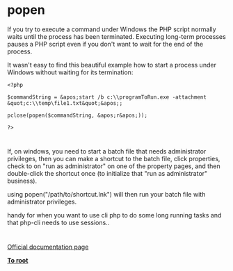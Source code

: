 # popen





If you try to execute a command under Windows the PHP script normally waits until the process has been terminated. Executing long-term processes pauses a PHP script even if you don&apos;t want to wait for the end of the process.



It wasn&apos;t easy to find this beautiful example how to start a process under Windows without waiting for its termination:





```
<?php

$commandString = &apos;start /b c:\\programToRun.exe -attachment &quot;c:\\temp\file1.txt&quot;&apos;;

pclose(popen($commandString, &apos;r&apos;));

?>
```



  

#



If, on windows, you need to start a batch file that needs administrator privileges, then you can make a shortcut to the batch file, click properties, check to on &quot;run as administrator&quot; on one of the property pages, and then double-click the shortcut once (to initialize that &quot;run as administrator&quot; business).

using popen(&quot;/path/to/shortcut.lnk&quot;) will then run your batch file with administrator privileges.

handy for when you want to use cli php to do some long running tasks and that php-cli needs to use sessions..

  

#

[Official documentation page](https://www.php.net/manual/en/function.popen.php)

**[To root](/README.md)**